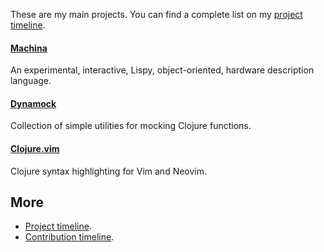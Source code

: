 These are my main projects.  You can find a complete list on my
[project timeline](timeline/).


#### [Machina](https://github.com/axvr/machina)

An experimental, interactive, Lispy, object-oriented, hardware description
language.


#### [Dynamock](https://github.com/axvr/dynamock)

Collection of simple utilities for mocking Clojure functions.


#### [Clojure.vim](https://github.com/clojure-vim/clojure.vim)

Clojure syntax highlighting for Vim and Neovim.


## More

- [Project timeline](timeline/).
- [Contribution timeline](contributions/).
